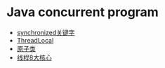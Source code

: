 # Java concurrent program

* [synchronized关键字](synchronized.md)
* [ThreadLocal](ThreadLocal.md)
* [原子类](atomic.md)
* [线程8大核心](Thread.md)
